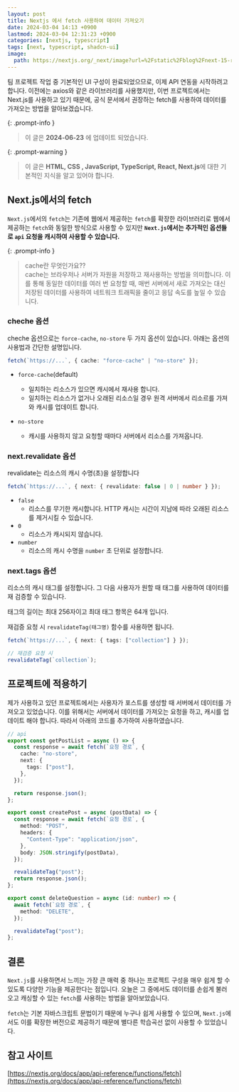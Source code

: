 ```yaml
---
layout: post
title: Nextjs 에서 fetch 사용하여 데이터 가져오기
date: 2024-03-04 14:13 +0900
lastmod: 2024-03-04 12:31:23 +0900
categories: [nextjs, typescript]
tags: [next, typescript, shadcn-ui]
image:
  path: https://nextjs.org/_next/image?url=%2Fstatic%2Fblog%2Fnext-15-rc%2Fcreate-next-app-dark.png&w=2048&q=75
---
```


팀 프로젝트 작업 중 기본적인 UI 구성이 완료되었으므로, 이제 API 연동을 시작하려고 합니다. 이전에는 axios와 같은 라이브러리를 사용했지만, 이번 프로젝트에서는 Next.js를 사용하고 있기 때문에, 공식 문서에서 권장하는 fetch를 사용하여 데이터를 가져오는 방법을 알아보겠습니다.

{: .prompt-info }

> 이 글은 **2024-06-23** 에 업데이트 되었습니다.

{: .prompt-warning }

> 이 글은 **HTML, CSS , JavaScript, TypeScript, React, Next.js**에 대한 기본적인 지식을 알고 있어야 합니다.

## Next.js에서의 fetch

`Next.js`에서의 `fetch`는 기존에 웹에서 제공하는 `fetch`를 확장한 라이브러리로 웹에서 제공하는 `fetch`와 동일한 방식으로 사용할 수 있지만 **`Next.js`에서는 추가적인 옵션들로 `api` 요청을 캐시하여 사용할 수 있습니다.**

{: .prompt-info }

> cache란 무엇인가요?? \
> cache는 브라우저나 서버가 자원을 저장하고 재사용하는 방법을 의미합니다. 이를 통해 동일한 데이터를 여러 번 요청할 때, 매번 서버에서 새로 가져오는 대신 저장된 데이터를 사용하여 네트워크 트래픽을 줄이고 응답 속도를 높일 수 있습니다.

### cheche 옵션

cheche 옵션으로는 `force-cache`, `no-store` 두 가지 옵션이 있습니다. 아래는 옵션의 사용법과 간단한 설명입니다.

```ts
fetch(`https://...`, { cache: "force-cache" | "no-store" });
```

- `force-cache`(default)

  - 일치하는 리소스가 있으면 캐시에서 재사용 합니다.
  - 일치하는 리소스가 없거나 오래된 리소스일 경우 원격 서버에서 리소르를 가져와 캐시를 업데이트 합니다.

- `no-store`
  - 캐시를 사용하지 않고 요청할 때마다 서버에서 리소스를 가져옵니다.

### next.revalidate 옵션

revalidate는 리소스의 캐시 수명(초)을 설정합니다

```ts
fetch(`https://...`, { next: { revalidate: false | 0 | number } });
```

- `false`
  - 리소스를 무기한 캐시합니다. HTTP 캐시는 시간이 지남에 따라 오래된 리소스를 제거시킬 수 있습니다.
- `0`
  - 리소스가 캐시되지 않습니다.
- `number`
  - 리소스의 캐시 수명을 `number` 초 단위로 설정합니다.

### next.tags 옵션

리소스의 캐시 태그를 설정합니다. 그 다음 사용자가 원할 때 태그를 사용하여 데이터를 재 검증할 수 있습니다.

태그의 길이는 최대 256자이고 최대 태그 항목은 64개 입니다.

재검증 요청 시 `revalidateTag(태그명)` 함수를 사용하면 됩니다.

```ts
fetch(`https://...`, { next: { tags: ["collection"] } });

// 재검증 요청 시
revalidateTag(`collection`);
```

## 프로젝트에 적용하기

제가 사용하고 있던 프로젝트에서는 사용자가 포스트를 생성할 때 서버에서 데이터를 가져오고 있었습니다. 이를 위해서는 서버에서 데이터를 가져오는 요청을 하고, 캐시를 업데이트 해야 합니다.
따라서 아래의 코드를 추가하여 사용하였습니다.

```ts
// api
export const getPostList = async () => {
  const response = await fetch(`요청 경로`, {
    cache: "no-store",
    next: {
      tags: ["post"],
    },
  });

  return response.json();
};

export const createPost = async (postData) => {
  const response = await fetch(`요청 경로`, {
    method: "POST",
    headers: {
      "Content-Type": "application/json",
    },
    body: JSON.stringify(postData),
  });

  revalidateTag("post");
  return response.json();
};

export const deleteQuestion = async (id: number) => {
  await fetch(`요청 경로`, {
    method: "DELETE",
  });

  revalidateTag("post");
};
```

## 결론

`Next.js`를 사용하면서 느끼는 가장 큰 매력 중 하나는 프로젝트 구성을 매우 쉽게 할 수 있도록 다양한 기능을 제공한다는 점입니다. 오늘은 그 중에서도 데이터를 손쉽게 불러오고 캐싱할 수 있는 `fetch`를 사용하는 방법을 알아보았습니다.

`fetch`는 기본 자바스크립트 문법이기 때문에 누구나 쉽게 사용할 수 있으며, `Next.js`에서도 이를 확장한 버전으로 제공하기 때문에 별다른 학습곡선 없이 사용할 수 있었습니다.

## 참고 사이트

[https://nextjs.org/docs/app/api-reference/functions/fetch](https://nextjs.org/docs/app/api-reference/functions/fetch)
